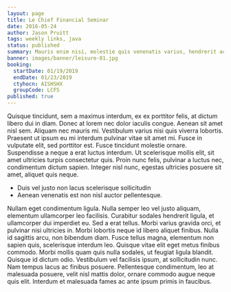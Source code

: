 ```yaml
---
layout: page
title: Le Chief Financial Seminar
date: 2016-05-24
author: Jason Pruitt
tags: weekly links, java
status: published
summary: Mauris enim nisi, molestie quis venenatis varius, hendrerit ac ligula.
banner: images/banner/leisure-01.jpg
booking:
  startDate: 01/19/2019
  endDate: 01/23/2019
  ctyhocn: AISHSHX
  groupCode: LCFS
published: true
---
```

Quisque tincidunt, sem a maximus interdum, ex ex porttitor felis, at dictum libero dui in diam. Donec at lorem nec dolor iaculis congue. Aenean sit amet nisl sem. Aliquam nec mauris mi. Vestibulum varius nisi quis viverra lobortis. Praesent ut ipsum eu mi interdum pulvinar vitae sit amet mi. Fusce in vulputate elit, sed porttitor est. Fusce tincidunt molestie ornare. Suspendisse a neque a erat luctus interdum. Ut scelerisque mollis elit, sit amet ultricies turpis consectetur quis. Proin nunc felis, pulvinar a luctus nec, condimentum dictum sapien. Integer nisl nunc, egestas ultricies posuere sit amet, aliquet quis neque.

* Duis vel justo non lacus scelerisque sollicitudin
* Aenean venenatis est non nisl auctor pellentesque.

Nullam eget condimentum ligula. Nulla semper leo vel justo aliquam, elementum ullamcorper leo facilisis. Curabitur sodales hendrerit ligula, et ullamcorper dui imperdiet eu. Sed a erat tellus. Morbi varius gravida orci, et pulvinar nisi ultricies in. Morbi lobortis neque id libero aliquet finibus. Nulla id sagittis arcu, non bibendum diam. Fusce tellus magna, elementum non sapien quis, scelerisque interdum leo. Quisque vitae elit eget metus finibus commodo. Morbi mollis quam quis nulla sodales, ut feugiat ligula blandit. Quisque id dictum odio. Vestibulum vel facilisis ipsum, at sollicitudin nunc. Nam tempus lacus ac finibus posuere. Pellentesque condimentum, leo at malesuada posuere, velit nisl mattis dolor, ornare commodo augue neque quis elit. Interdum et malesuada fames ac ante ipsum primis in faucibus.
